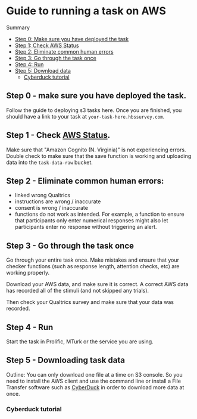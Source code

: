 # Guide to running a task on AWS

Summary

<!-- toc -->

- [Step 0: Make sure you have deployed the task](#step-0)
- [Step 1: Check AWS Status](#check-aws)
- [Step 2: Eliminate common human errors](#eliminate-human-errors)
- [Step 3: Go through the task once](#do-task-once)
- [Step 4: Run](#run)
- [Step 5: Download data](#download-data)
    * [Cyberduck tutorial](#cyberduck)

<!-- tocstop -->


## Step 0 - make sure you have deployed the task.
Follow the guide to deploying s3 tasks here. Once you are finished, you should have a link to your task at `your-task-here.hbssurvey.com`. 

## Step 1 - Check [AWS Status](https://status.aws.amazon.com/).
Make sure that "Amazon Cognito (N. Virginia)" is not experiencing errors. Double check to make sure that the save function is working and uploading data into the `task-data-raw` bucket. 

## Step 2 - Eliminate common human errors:

  - linked wrong Qualtrics
  - instructions are wrong / inaccurate
  - consent is wrong / inaccurate
  - functions do not work as intended. For example, a function to ensure that participants only enter numerical responses might also let participants enter no response without triggering an alert.
  
## Step 3 - Go through the task once
Go through your entire task once. Make mistakes and ensure that your checker functions (such as response length, attention checks, etc) are working properly.

Download your AWS data, and make sure it is correct. A correct AWS data has recorded all of the stimuli (and not skipped any trials).

Then check your Qualtrics survey and make sure that your data was recorded.

## Step 4 - Run

Start the task in Prolific, MTurk or the service you are using.

## Step 5 - Downloading task data

Outline: You can only download one file at a time on S3 console. So you need to install the AWS client and use the command line or install a File Transfer software such as [CyberDuck](https://cyberduck.io/) in order to download more data at once.

### Cyberduck tutorial
